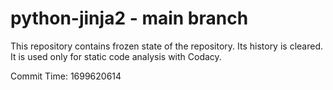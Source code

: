 # python-jinja2 - main branch

This repository contains frozen state of the repository.
Its history is cleared. It is used only for static code
analysis with Codacy.

Commit Time: 1699620614